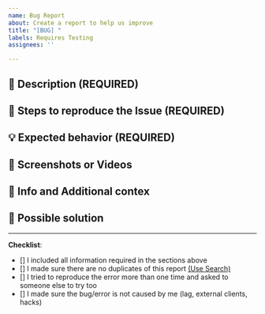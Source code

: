 ```yaml
---
name: Bug Report
about: Create a report to help us improve
title: "[BUG] "
labels: Requires Testing
assignees: ''

---
```


<!-- FILL IN THE FORM BELOW -->

## :round_pushpin: Description (REQUIRED)
<!-- A clear and detailed description of what went wrong. -->
<!-- The more information you can provide, the easier we can handle this problem. -->
<!-- Start writing below this line -->


## :bookmark_tabs: Steps to reproduce the Issue (REQUIRED)
<!-- Tell us the exact steps to reproduce this issue, the more detailed the easier we can reproduce it. -->
<!-- Start writing below this line -->


## :bulb: Expected behavior (REQUIRED)
<!-- What were you expecting to happen? -->
<!-- What do you think would have been the correct behaviour? -->
<!-- Start writing below this line -->


## :scroll: Screenshots or Videos
<!-- Youtube Videos and Screenshots are recommended!!! -->
<!-- Paste your link(s) below this line -->


## :open_file_folder: Info and Additional contex
 <!--  Who: (Who made the report?) -->
 <!--  Where: (example coordinate X Y Z) -->
 <!--  When: (time and date) -->
 <!--  Other infos: (errors messages in chat) -->
 <!-- Add any other context about the problem here -->
 <!-- Start writing below this line -->


## :compass: Possible solution
<!-- Add any possible solution that you think could be useful to solve the problem -->
<!-- Start writing below this line -->


---

**Checklist**:
<!--- Make sure you've completed the following steps (put an "X" between of brackets): -->
- [] I included all information required in the sections above
- [] I made sure there are no duplicates of this report [(Use Search)](https://github.com/DevLan-Support/tickets/issues)
- [] I tried to reproduce the error more than one time and asked to someone else to try too
- [] I made sure the bug/error is not caused by me (lag, external clients, hacks)
